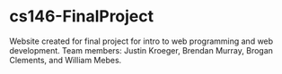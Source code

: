 # cs146-FinalProject
Website created for final project for intro to web programming and web development.
Team members: Justin Kroeger, Brendan Murray, Brogan Clements, and William Mebes.
